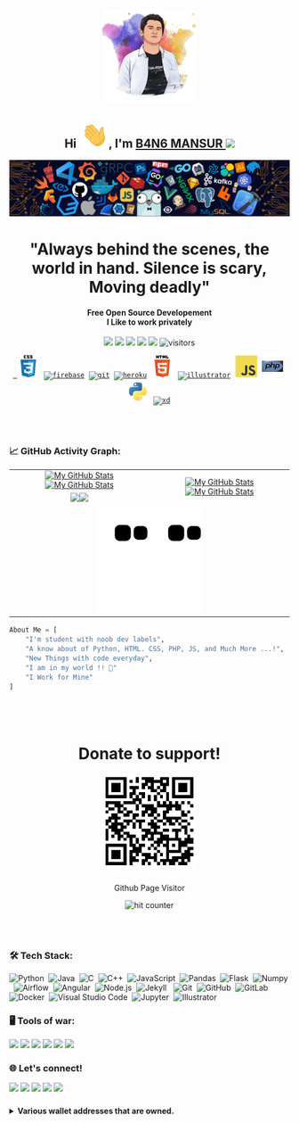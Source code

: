 <p align="center"><a href="#"><img src="https://github.com/BM-TechID/BM-TechID/blob/main/logo/bgmsr.png" alt="BM-TechID" width="170" height="170"/></a></p>

<h2 align="center">Hi  &nbsp;<a href="#"><img src="https://raw.githubusercontent.com/BM-TechID/BM-TechID/master/Hi.gif" width="48px"></a>, I'm <a href="https://www.instagram.com/bg_msr/"> B4N6 MANSUR </a><img src="https://emojis.slackmojis.com/emojis/images/1495224255/2288/christmas_parrot.gif?1495224255" width="30"/></h2> 

[![](./header.png)](#)

<h1 align="center"> "Always behind the scenes, the world in hand. Silence is scary, Moving deadly"</h1>

<h4 align="center">Free Open Source Developement <br> I Like to work privately</h4>


<p align="center">
    <a href="https://github.com/BM-TechID/BM-TechID"><img src="https://img.shields.io/badge/status-updating-brightgreen.svg"></a>
    <a href="https://github.com/python/cpython"><img src="https://img.shields.io/badge/Python-3.10-FF1493.svg"></a>
    <a href="https://github.com/BM-TechID/BM-TechID/graphs/contributors"><img src="https://img.shields.io/github/contributors/BM-TechID/BM-TechID?color=blue"></a>
    <a href="https://github.com/BM-TechID"><img src="https://img.shields.io/github/stars/BM-TechID.svg?color=blue&logo=github"></a>
    <a href="https://github.com/BM-TechID/BM-TechID/network/members"><img src="https://img.shields.io/github/forks/BM-TechID/BM-TechID.svg?color=blue&logo=github"></a>
    <img src="https://visitor-badge.laobi.icu/badge?page_id=BM-TechID.BM-TechID" alt="visitors"/>
</p>


<p align="center">
    <code><a href="https://www.w3schools.com/css/" target="_blank"> <img src="https://raw.githubusercontent.com/devicons/devicon/master/icons/css3/css3-original-wordmark.svg" alt="css3" width="40" height="40"/></a></code>&nbsp;
    <code><a href="https://firebase.google.com/" target="_blank"><img src="https://www.vectorlogo.zone/logos/firebase/firebase-icon.svg" alt="firebase" width="40" height="40"/></a></code>&nbsp;
    <code><a href="https://git-scm.com/" target="_blank"><img src="https://www.vectorlogo.zone/logos/git-scm/git-scm-icon.svg" alt="git" width="40" height="40"/></a></code>&nbsp;
    <code><a href="https://heroku.com" target="_blank"><img src="https://www.vectorlogo.zone/logos/heroku/heroku-icon.svg" alt="heroku" width="40" height="40"/></a></code>&nbsp;
    <code><a href="https://www.w3.org/html/" target="_blank"><img src="https://raw.githubusercontent.com/devicons/devicon/master/icons/html5/html5-original-wordmark.svg" alt="html5" width="40" height="40"/></a></code>&nbsp;
    <code><a href="https://www.adobe.com/in/products/illustrator.html" target="_blank"><img src="https://www.vectorlogo.zone/logos/adobe_illustrator/adobe_illustrator-icon.svg" alt="illustrator" width="40" height="40"/></a></code>&nbsp;
    <code><a href="https://developer.mozilla.org/en-US/docs/Web/JavaScript" target="_blank"><img src="https://raw.githubusercontent.com/devicons/devicon/master/icons/javascript/javascript-original.svg" alt="javascript" width="40" height="40"/></a></code>&nbsp;
    <code><a href="https://www.php.net" target="_blank"><img src="https://raw.githubusercontent.com/devicons/devicon/master/icons/php/php-original.svg" alt="php" width="40" height="40"/></a></code>&nbsp;
    <code><a href="https://www.python.org" target="_blank"><img src="https://raw.githubusercontent.com/devicons/devicon/master/icons/python/python-original.svg" alt="python" width="40" height="40"/></a></code>&nbsp;
    <code><a href="https://www.adobe.com/products/xd.html" target="_blank"><img src="https://cdn.worldvectorlogo.com/logos/adobe-xd.svg" alt="xd" width="40" height="40"/></a></code>&nbsp;</p><br><br>

### 📈 GitHub Activity Graph:

<table align="center">
    <tr>
        <td align="center"><a href="https://github.com/BM-TechID#gh-light-mode-only"><img src="https://github-readme-stats.vercel.app/api?username=BM-TechID&show_icons=true&theme=default&include_all_commits=true#gh-light-mode-only" alt="My GitHub Stats"/></a><a href="https://github.com/BM-TechID#gh-dark-mode-only"><img src="https://github-readme-stats.vercel.app/api?username=BM-TechID&show_icons=true&theme=tokyonight&include_all_commits=true#gh-dark-mode-only" alt="My GitHub Stats"/></a></td>
        <td rowspan="2" align="center"><a href="https://github.com/BM-TechID#gh-light-mode-only"><img src="https://github-readme-stats.vercel.app/api/top-langs/?username=BM-TechID&theme=default&langs_count=8#gh-light-mode-only" alt="My GitHub Stats"/></a><a href="https://github.com/BM-TechID#gh-dark-mode-only"><img src="https://github-readme-stats.vercel.app/api/top-langs/?username=BM-TechID&theme=tokyonight&langs_count=8#gh-dark-mode-only" alt="My GitHub Stats"/></a></td>
    </tr>
    <tr>
        <td align="center"><a href="https://github.com/BM-TechID#gh-light-mode-only"><img src="https://github-readme-streak-stats.herokuapp.com/?user=BM-TechID&theme=default"/></a><a href="https://github.com/BM-TechID#gh-dark-mode-only"><img src="https://github-readme-streak-stats.herokuapp.com/?user=BM-TechID&theme=tokyonight"/></a></td>
    </tr>
    <tr>
        <td colspan="2" align="center"><a href="https://github.com/BM-TechID#gh-light-mode-only"><img src="https://raw.githubusercontent.com/BM-TechID/BM-TechID/output/github-contribution-grid-snake.svg" alt="My GitHub Stats"/></a><a href="https://github.com/BM-TechID#gh-dark-mode-only"><img src="https://raw.githubusercontent.com/BM-TechID/BM-TechID/output/github-contribution-grid-snake.svg" alt="My GitHub Stats"/></a></td>
    </tr>
</table>




```py
About Me = [
    "I'm student with noob dev labels",
    "A know about of Python, HTML. CSS, PHP, JS, and Much More ...!",
    "New Things with code everyday",
    "I am in my world !! 💞"
    "I Work for Mine"
]
```

###
<br><br>
<h1 align="center">Donate to support!</h1>
<p align="center"><a href="https://github.com/BM-TechID/BM-TechID/blob/main/logo/qr-bgmsr.png"><img src="https://github.com/BM-TechID/BM-TechID/blob/main/logo/qr-bgmsr.png" width="170" height="170"/></p></a>

###
<p align="center">Github Page Visitor</p>
<p align="center"><img src="https://profile-counter.glitch.me/BM-TechID/count.svg" alt="hit counter"></p>
<br>
<br>

### 🛠️ Tech Stack:
![Python](https://img.shields.io/badge/-Python-555?style=flat&logo=python)&nbsp;
![Java](https://img.shields.io/badge/-Java-555?style=flat&logo=openjdk&logoColor=FFA518)&nbsp;
![C](https://img.shields.io/badge/-C-555?style=flat&logo=C&logoColor=A8B9CC)&nbsp;
![C++](https://img.shields.io/badge/-C++-555?style=flat&logo=C%2B%2B&logoColor=fff)&nbsp;
![JavaScript](https://img.shields.io/badge/-JavaScript-555?style=flat&logo=javascript)&nbsp;
![Pandas](https://img.shields.io/badge/-Pandas-555?style=flat&logo=pandas)&nbsp;
![Flask](https://img.shields.io/badge/-Flask-555?style=flat&logo=flask)&nbsp;
![Numpy](https://img.shields.io/badge/-Numpy-555?style=flat&logo=numpy)&nbsp;
![Airflow](https://img.shields.io/badge/-Apache_Airflow-555?style=flat&logo=Apache-Airflow)&nbsp;
![Angular](https://img.shields.io/badge/-Angular-555?style=flat&logo=angular)&nbsp;
![Node.js](https://img.shields.io/badge/-Node.js-555?style=flat&logo=node.js)&nbsp;
![Jekyll](https://img.shields.io/badge/-Jekyll-555?style=flat&logo=jekyll)&nbsp;&nbsp;
![Git](https://img.shields.io/badge/-Git-555?style=flat&logo=git)&nbsp;
![GitHub](https://img.shields.io/badge/-GitHub-555?style=flat&logo=github)&nbsp;
![GitLab](https://img.shields.io/badge/-GitLab-555?style=flat&logo=gitlab)&nbsp;
![Docker](https://img.shields.io/badge/-Docker-555?style=flat&logo=Docker)&nbsp;
![Visual Studio Code](https://img.shields.io/badge/-Visual%20Studio%20Code-555?style=flat&logo=visual-studio-code&logoColor=007ACC)&nbsp;
![Jupyter](https://img.shields.io/badge/-Jupyter-555?style=flat&logo=jupyter)&nbsp;
![Illustrator](https://img.shields.io/badge/-Illustrator-555?style=flat&logo=adobe-illustrator)&nbsp;

### 🖥️ Tools of war:
![](https://img.icons8.com/color/30/visual-studio-code-2019.png)
![](https://img.icons8.com/color/30/windows-10.png)
![](https://img.icons8.com/color/30/ubuntu--v1.png)
![](https://img.icons8.com/color/30/linux.png)
![](https://img.icons8.com/color/30/kali-linux.png)
![](https://img.icons8.com/color/30/console.png)

### 🌐 Let's connect!
<p>
    <a href="https://bm-techid.github.io" target="blank"><img src="https://img.shields.io/badge/Website-BM--TechID-red?" /></a>
    <a href="https://github.com/BM-TechID" target="blank"><img src="https://img.shields.io/badge/BM--TechID-30302f?style=flat&logo=github" /></a>
    <a href="https://instagram.com/b4n6_mansur" target="blank"><img src="https://img.shields.io/badge/b4n6_mansur-30302f?style=flat&logo=instagram" /></a>
    <a href="https://twitter.com/b4n6mansur" target="blank"><img src="https://img.shields.io/badge/@b4n6mansur-30302f?style=flat&logo=twitter" /></a>
    <a href="https://t.me/B4N6_MANSUR" target="blank"><img src="https://img.shields.io/badge/B4N6_MANSUR-30302f?style=flat&logo=telegram" /></a>
</p>

###
<details>
     <summary><strong>Various wallet addresses that are owned.</strong></summary>
        <p>
            <a href="https://paypal.me/mansur.julianto" target="blank"><img src="https://img.shields.io/badge/-30302f?style=flat&logo=paypal" /></a>
            <a href="https://bm-techid.github.io/wallet-donate/bitcoin.html" target="blank"><img src="https://img.shields.io/badge/-30302f?style=flat&logo=bitcoin" /></a>
            <a href="https://bm-techid.github.io/wallet-donate/ethereum.html" target="blank"><img src="https://img.shields.io/badge/-30302f?style=flat&logo=ethereum" /></a>
            <a href="https://bm-techid.github.io/wallet-donate/dogecoin.html" target="blank"><img src="https://img.shields.io/badge/-30302f?style=flat&logo=dogecoin" /></a>
       </p>
</details>







